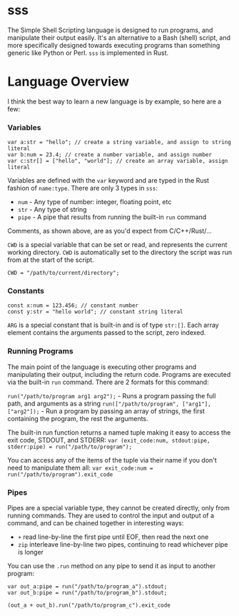 # sss
The Simple Shell Scripting language is designed to run programs, and manipulate their output easily. It's an alternative to a Bash (shell) script, and more specifically designed towards executing programs than something generic like Python or Perl. `sss` is implemented in Rust.

# Language Overview

I think the best way to learn a new language is by example, so here are a few:

### Variables
```
var a:str = "hello"; // create a string variable, and assign to string literal
var b:num = 23.4; // create a number variable, and assign number
var c:str[] = ["hello", "world"]; // create an array variable, assign literal
```

Variables are defined with the `var` keyword and are typed in the Rust fashion of `name:type`. There are only 3 types in `sss`:
* `num` - Any type of number: integer, floating point, etc
* `str` - Any type of string
* `pipe` - A pipe that results from running the built-in `run` command

Comments, as shown above, are as you'd expect from C/C++/Rust/...

`CWD` is a special variable that can be set or read, and represents the current working directory. `CWD` is automatically set to the directory the script was run from at the start of the script.

`CWD = "/path/to/current/directory";`

### Constants
```
const x:num = 123.456; // constant number
const y:str = "hello world"; // constant string literal
```

`ARG` is a special constant that is built-in and is of type `str:[]`. Each array element contains the arguments passed to the script, zero indexed.

### Running Programs
The main point of the language is executing other programs and manipulating their output, including the return code. Programs are executed via the built-in `run` command. There are 2 formats for this command:

`run("/path/to/program arg1 arg2");` - Runs a program passing the full path, and arguments as a string
`run(["/path/to/program", ["arg1"], ["arg2"]);` - Run a program by passing an array of strings, the first containing the program, the rest the arguments.

The built-in run function returns a named tuple making it easy to access the exit code, STDOUT, and STDERR:
`var (exit_code:num, stdout:pipe, stderr:pipe) = run("/path/to/program");`

You can access any of the items of the tuple via their name if you don't need to manipulate them all: `var exit_code:num = run("/path/to/program").exit_code`

### Pipes
Pipes are a special variable type, they cannot be created directly, only from running commands. They are used to control the input and output of a command, and can be chained together in interesting ways:
* `+` read line-by-line the first pipe until EOF, then read the next one
* `zip` interleave line-by-line two pipes, continuing to read whichever pipe is longer

You can use the `.run` method on any pipe to send it as input to another program: 
```
var out_a:pipe = run("/path/to/program_a").stdout;
var out_b:pipe = run("/path/to/program_b").stdout;

(out_a + out_b).run("/path/to/program_c").exit_code
```
